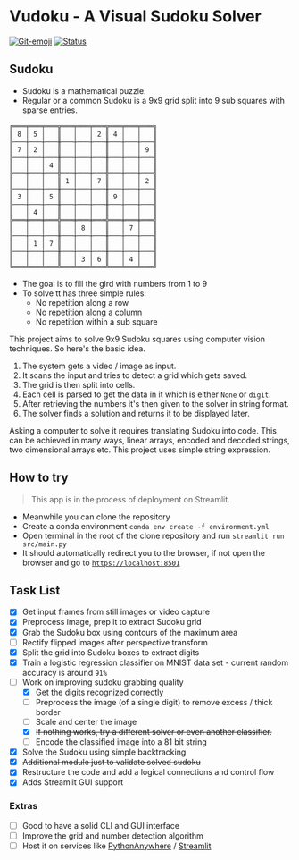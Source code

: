# Vudoku - A Visual Sudoku Solver

[![Git-emoji](https://img.shields.io/badge/Gitmoji-%20😎-FFDD67.svg)](https://gitmoji.dev)
[![Status](https://img.shields.io/badge/Project%20Completed-90%25-green)](https://github.com/joe733/vudoku)

## Sudoku

- Sudoku is a mathematical puzzle.
- Regular or a common Sudoku is a 9x9 grid split into 9 sub squares with sparse entries.

```text
╔═══╤═══╤═══╦═══╤═══╤═══╦═══╤═══╤═══╗
║ 8 │ 5 │   ║   │   │ 2 ║ 4 │   │   ║
╟───┼───┼───╫───┼───┼───╫───┼───┼───╢
║ 7 │ 2 │   ║   │   │   ║   │   │ 9 ║
╟───┼───┼───╫───┼───┼───╫───┼───┼───╢
║   │   │ 4 ║   │   │   ║   │   │   ║
╠═══╪═══╪═══╬═══╪═══╪═══╬═══╪═══╪═══╣
║   │   │   ║ 1 │   │ 7 ║   │   │ 2 ║
╟───┼───┼───╫───┼───┼───╫───┼───┼───╢
║ 3 │   │ 5 ║   │   │   ║ 9 │   │   ║
╟───┼───┼───╫───┼───┼───╫───┼───┼───╢
║   │ 4 │   ║   │   │   ║   │   │   ║
╠═══╪═══╪═══╬═══╪═══╪═══╬═══╪═══╪═══╣
║   │   │   ║   │ 8 │   ║   │ 7 │   ║
╟───┼───┼───╫───┼───┼───╫───┼───┼───╢
║   │ 1 │ 7 ║   │   │   ║   │   │   ║
╟───┼───┼───╫───┼───┼───╫───┼───┼───╢
║   │   │   ║   │ 3 │ 6 ║   │ 4 │   ║
╚═══╧═══╧═══╩═══╧═══╧═══╩═══╧═══╧═══╝
```

- The goal is to fill the gird with numbers from 1 to 9
- To solve tt has three simple rules:
  - No repetition along a row
  - No repetition along a column
  - No repetition within a sub square

This project aims to solve 9x9 Sudoku squares using computer vision techniques. So here's the basic idea.

1. The system gets a video / image as input.
2. It scans the input and tries to detect a grid which gets saved.
3. The grid is then split into cells.
4. Each cell is parsed to get the data in it which is either `None` or `digit`.
5. After retrieving the numbers it's then given to the solver in string format.
6. The solver finds a solution and returns it to be displayed later.

Asking a computer to solve it requires translating Sudoku into code. This can be achieved in many ways, linear arrays, encoded and decoded strings, two dimensional arrays etc. This project uses simple string expression.

## How to try

> This app is in the process of deployment on Streamlit.

- Meanwhile you can clone the repository
- Create a conda environment `conda env create -f environment.yml`
- Open terminal in the root of the clone repository and run `streamlit run src/main.py`
- It should automatically redirect you to the browser, if not open the browser and go to [`https://localhost:8501`](http://localhost:8501/)

## Task List

- [X] Get input frames from still images or video capture
- [X] Preprocess image, prep it to extract Sudoku grid
- [X] Grab the Sudoku box using contours of the maximum area
- [ ] Rectify flipped images after perspective transform
- [X] Split the grid into Sudoku boxes to extract digits
- [X] Train a logistic regression classifier on MNIST data set - current random accuracy is around `91%`
- [ ] Work on improving sudoku grabbing quality
  - [X] Get the digits recognized correctly
  - [ ] Preprocess the image (of a single digit) to remove excess / thick border
  - [ ] Scale and center the image
  - [X] ~~If nothing works, try a different solver or even another classifier.~~
  - [ ] Encode the classified image into a 81 bit string
- [X] Solve the Sudoku using simple backtracking
- [X] ~~Additional module just to validate solved sudoku~~
- [X] Restructure the code and add a logical connections and control flow
- [X] Adds Streamlit GUI support

### Extras

- [ ] Good to have a solid CLI and GUI interface
- [ ] Improve the grid and number detection algorithm
- [ ] Host it on services like [PythonAnywhere](https://www.pythonanywhere.com/) / [Streamlit](https://streamlit.io/)
